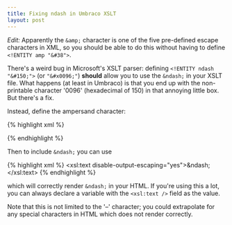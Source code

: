 ```yaml
---
title: Fixing ndash in Umbraco XSLT
layout: post
---
```


*Edit:* Apparently the `&amp;` character is one of the five pre-defined escape characters in XML, so you should be able to do this without having to define `<!ENTITY amp "&#38">`.

There's a weird bug in Microsoft's XSLT parser: defining `<!ENTITY ndash "&#150;">` (or `"&#x0096;"`) **should** allow you to use the `&ndash;` in your XSLT file. What happens (at least in Umbraco) is that you end up with the non-printable character '0096' (hexadecimal of 150) in that annoying little box. But there's a fix.

Instead, define the ampersand character:

{% highlight xml %}
<!ENTITY amp "&#38">
{% endhighlight %}

Then to include `&ndash;` you can use

{% highlight xml %}
<xsl:text disable-output-escaping="yes">&amp;ndash;</xsl:text>
{% endhighlight %}


which will correctly render `&ndash;` in your HTML. If you're using this a lot, you can always declare a variable with the `<xsl:text />` field as the value.

Note that this is not limited to the '&ndash;' character; you could extrapolate for any special characters in HTML which does not render correctly.